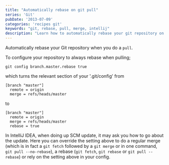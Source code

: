 ```yaml
---
title: "Automatically rebase on git pull"
series: 'Git'
pubDate: '2013-07-09'
categories: 'recipes git'
keywords: "git, rebase, pull, merge, intellij"
description: "Learn how to automatically rebase your git repository on every pull (including configuring IntelliJ IDEA)"
---
```


Automatically rebase your Git repository when you do a `pull`.


To configure your repository to always rebase when pulling;

```shell
git config branch.master.rebase true
```

which turns the relevant section of your '.git/config' from

```shell
[branch "master"]
  remote = origin
  merge = refs/heads/master
```

to

```shell
[branch "master"]
  remote = origin
  merge = refs/heads/master
  rebase = true
```

In IntelliJ IDEA, when doing up SCM update, it may ask you how to go about the update. Here you can override the setting above to do a regular merge (which is in fact a `git fetch` followed by a `git merge` or in one command, `git pull --no-rebase`), a rebase (`git fetch`, `git rebase` or `git pull --rebase`) or rely on the setting above in your config.

